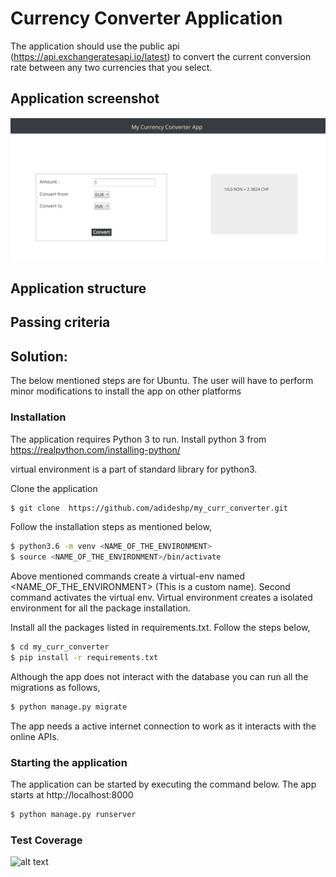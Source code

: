 # Currency Converter Application
The application should use the public api (https://api.exchangeratesapi.io/latest) to convert the current conversion rate between any two currencies that you select.

## Application screenshot
![alt text](appshot.png)
## Application structure

## Passing criteria


## Solution:
The below mentioned steps are for Ubuntu. The user will have to perform minor modifications to install the app on other platforms
### Installation

The application requires Python 3 to run.
Install python 3 from https://realpython.com/installing-python/


virtual environment is a part of standard library for python3. 

Clone the application 
```sh
$ git clone  https://github.com/adideshp/my_curr_converter.git
```


Follow the installation steps as mentioned below,
```sh
$ python3.6 -m venv <NAME_OF_THE_ENVIRONMENT> 
$ source <NAME_OF_THE_ENVIRONMENT>/bin/activate
```
Above mentioned commands create a virtual-env named <NAME_OF_THE_ENVIRONMENT> (This is a custom name). Second command activates the virtual env. Virtual environment creates a isolated environment for all the package installation.

Install all the packages listed in requirements.txt. Follow the steps below,
```sh
$ cd my_curr_converter
$ pip install -r requirements.txt
```

Although the app does not interact with the database you can run all the migrations as follows,
```sh
$ python manage.py migrate
```

The app needs a active internet connection to work as it interacts with the online APIs.

### Starting the application
The application can be started by executing the command below. The app starts at http://localhost:8000

```sh
$ python manage.py runserver
```

### Test Coverage
![alt text](coverage#.png)
